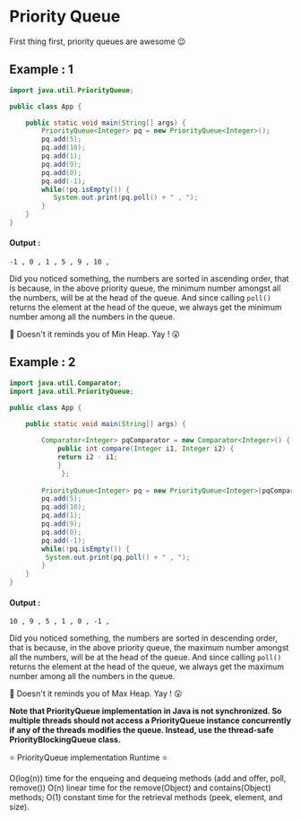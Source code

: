 # Priority Queue

First thing first, priority queues are awesome :wink:

## Example : 1

```java
import java.util.PriorityQueue;

public class App {

	public static void main(String[] args) {
		PriorityQueue<Integer> pq = new PriorityQueue<Integer>();
		pq.add(5);
		pq.add(10);
		pq.add(1);
		pq.add(9);
		pq.add(0);
		pq.add(-1);
		while(!pq.isEmpty()) {
		   System.out.print(pq.poll() + " , ");
		}
	}
}
```
#### Output :
```
-1 , 0 , 1 , 5 , 9 , 10 , 
```
Did you noticed something, the numbers are sorted in ascending order, that is because, in the above priority queue, the minimum number amongst all the numbers, will be at the head of the queue. And since calling `poll()` returns the element at the head of the queue, we always get the minimum number among all the numbers in the queue.

:thought_balloon: Doesn't it reminds you of Min Heap. Yay ! :open_mouth:
## Example : 2

```java
import java.util.Comparator;
import java.util.PriorityQueue;

public class App {

	public static void main(String[] args) {
		
	    Comparator<Integer> pqComparator = new Comparator<Integer>() {
		    public int compare(Integer i1, Integer i2) {
			return i2 - i1;
		    }
             };
        
	    PriorityQueue<Integer> pq = new PriorityQueue<Integer>(pqComparator);
	    pq.add(5);
	    pq.add(10);
	    pq.add(1);
	    pq.add(9);
	    pq.add(0);
	    pq.add(-1);
	    while(!pq.isEmpty()) {
		 System.out.print(pq.poll() + " , ");
	    }
	}
}
```
#### Output :
```
10 , 9 , 5 , 1 , 0 , -1 , 
```

Did you noticed something, the numbers are sorted in descending order, that is because, in the above priority queue, the maximum number amongst all the numbers, will be at the head of the queue. And since calling `poll()` returns the element at the head of the queue, we always get the maximum number among all the numbers in the queue.

:thought_balloon: Doesn't it reminds you of Max Heap. Yay ! :open_mouth:



**Note that PriorityQueue implementation in Java is not synchronized. So multiple threads should not access a PriorityQueue instance concurrently if any of the threads modifies the queue. Instead, use the thread-safe PriorityBlockingQueue class.**


:star: PriorityQueue implementation Runtime  :star:
 
O(log(n)) time for the enqueing and dequeing methods (add and offer, poll, remove())
O(n) linear time for the remove(Object) and contains(Object) methods; 
O(1) constant time for the retrieval methods (peek, element, and size).
